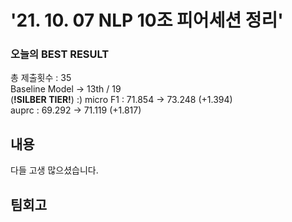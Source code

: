 
# '21. 10. 07 NLP 10조 피어세션 정리'

### 오늘의 BEST RESULT
총 제출횟수 : 35 <br>
Baseline Model -> 13th / 19<br> (**!SILBER TIER!**) :)
micro F1 : 71.854 -> 73.248  (+1.394) <br>
auprc : 69.292 -> 71.119 (+1.817)<br>

## 내용

다들 고생 많으셨습니다.

## 팀회고


